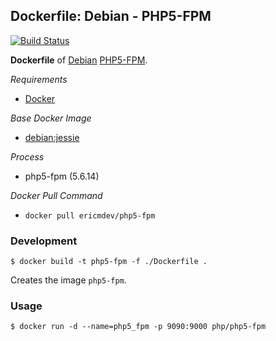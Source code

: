 ## Dockerfile: Debian - PHP5-FPM

[![Build Status](https://travis-ci.org/ericmdev/dockerfile.php5-fpm.svg?branch=master)](https://travis-ci.org/ericmdev/dockerfile.php5-fpm)

**Dockerfile** of [Debian](https://www.debian.org/) [PHP5-FPM](http://php.net/manual/en/book.fpm.php).

*Requirements*
- [Docker](https://www.docker.com/) 

*Base Docker Image*
- [debian:jessie](https://hub.docker.com/_/debian/)

*Process*
- php5-fpm (5.6.14)

*Docker Pull Command*
- `docker pull ericmdev/php5-fpm`

### Development

    $ docker build -t php5-fpm -f ./Dockerfile .

Creates the image `php5-fpm`.

### Usage

    $ docker run -d --name=php5_fpm -p 9090:9000 php/php5-fpm
